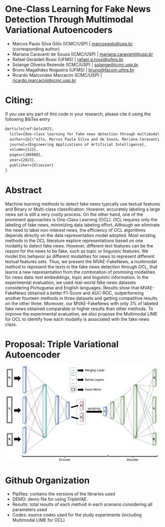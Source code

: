 # One-Class Learning for Fake News Detection Through Multimodal Variational Autoencoders
- Marcos Paulo Silva Gôlo (ICMC/USP) | marcosgolo@usp.br (corresponding author)
- Mariana Caravanti de Souza (ICMC/USP) | mariana.caravanti@usp.br
- Rafael Geraldeli Rossi (UFMS) | rafael.g.rossi@ufms.br
- Solange Oliveira Rezende (ICMC/USP) | solange@icmc.usp.br
- Bruno Magalhães Nogueira (UFMS) | bruno@facom.ufms.br
- Ricardo Marcondes Marcacini (ICMC/USP) | ricardo.marcacini@icmc.usp.br

# Citing:

If you use any part of this code in your research, please cite it using the following BibTex entry
```latex
@article{ref:Golo2023,
  title={One-class learning for fake news detection through multimodal variational autoencoders},
  author={G{\^o}lo, Marcos Paulo Silva and de Souza, Mariana Caravanti and Rossi, Rafael Geraldeli and Rezende, Solange Oliveira and Nogueira, Bruno Magalh{\~a}es and Marcacini, Ricardo Marcondes},
  journal={Engineering Applications of Artificial Intelligence},
  volume={122},
  pages={106088},
  year={2023},
  publisher={Elsevier}
}
```

# Abstract
Machine learning methods to detect fake news typically use textual features and Binary or Multi-class classification. However, accurately labeling a large news set is still a very costly process. On the other hand, one of the prominent approaches is One-Class Learning (OCL). OCL requires only the labeling of fake news, minimizing data labeling effort. Although we eliminate the need to label non-interest news, the efficiency of OCL algorithms depends directly on the data representation model adopted. Most existing methods in the OCL literature explore representations based on one modality to detect fake news. However, different text features can be the reason for the news to be fake, such as topic or linguistic features. We model this behavior as different modalities for news to represent different textual features sets. Thus, we present the MVAE-FakeNews, a multimodal method to represent the texts in the fake news detection through OCL, that learns a new representation from the combination of promising modalities for news data: text embeddings, topic and linguistic information. In the experimental evaluation, we used real-world fake news datasets considering Portuguese and English languages. Results show that MVAE-FakeNews obtained a better F1-Score and AUC-ROC, outperforming another fourteen methods in three datasets and getting competitive results on the other three. Moreover, our MVAE-FakeNews with only 3% of labeled fake news obtained comparable or higher results than other methods. To improve the experimental evaluation, we also propose the Multimodal LIME for OCL to identify how each modality is associated with the fake news class.

# Proposal: Triple Variational Autoencoder
![Proposal](/images/proposal.png)

# Github Organization
- Pipfiles: contains the versions of the libraries used
- DEMO: demo file for using TripleVAE.
- Results: total results of each method in each scenario considering all parameters used
- Codes: source codes used for the study experiments (including Multimodal LIME for OCL)

